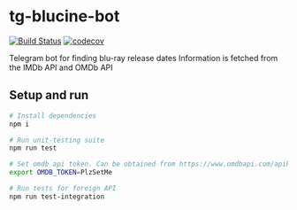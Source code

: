 # tg-blucine-bot

[![Build Status](https://travis-ci.com/MiklerGM/tg-blucine-bot.svg?branch=master)](https://travis-ci.com/MiklerGM/tg-blucine-bot)
[![codecov](https://codecov.io/gh/MiklerGM/tg-blucine-bot/branch/master/graph/badge.svg)](https://codecov.io/gh/MiklerGM/tg-blucine-bot)

Telegram bot for finding blu-ray release dates 
Information is fetched from the IMDb API and OMDb API

## Setup and run

```bash
# Install dependencies
npm i

# Run unit-testing suite
npm run test

# Set omdb api token. Can be obtained from https://www.omdbapi.com/apikey.aspx
export OMDB_TOKEN=PlzSetMe

# Run tests for foreign API
npm run test-integration
```